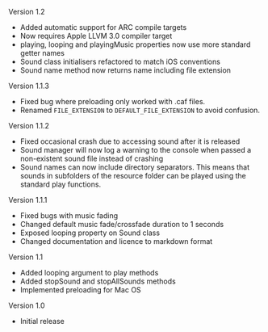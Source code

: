 Version 1.2

- Added automatic support for ARC compile targets
- Now requires Apple LLVM 3.0 compiler target
- playing, looping and playingMusic properties now use more standard getter names
- Sound class initialisers refactored to match iOS conventions
- Sound name method now returns name including file extension

Version 1.1.3

- Fixed bug where preloading only worked with .caf files.
- Renamed `FILE_EXTENSION` to `DEFAULT_FILE_EXTENSION` to avoid confusion.

Version 1.1.2

- Fixed occasional crash due to accessing sound after it is released
- Sound manager will now log a warning to the console when passed a non-existent sound file instead of crashing
- Sound names can now include directory separators. This means that sounds in subfolders of the resource folder can be played using the standard play functions.

Version 1.1.1

- Fixed bugs with music fading
- Changed default music fade/crossfade duration to 1 seconds
- Exposed looping property on Sound class
- Changed documentation and licence to markdown format

Version 1.1

- Added looping argument to play methods
- Added stopSound and stopAllSounds methods
- Implemented preloading for Mac OS

Version 1.0

- Initial release